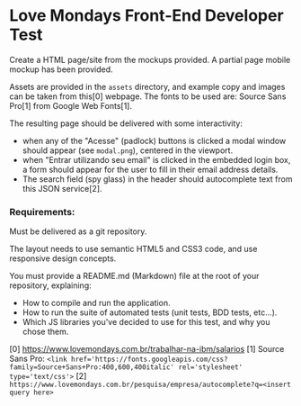 # Love Mondays Front-End Developer Test

Create a HTML page/site from the mockups provided. A partial page mobile mockup has been provided.

Assets are provided in the `assets` directory, and example copy and images can be taken from this[0] webpage.
The fonts to be used are: Source Sans Pro[1] from Google Web Fonts[1].

The resulting page should be delivered with some interactivity:

- when any of the "Acesse" (padlock) buttons is clicked a modal window should appear (see `modal.png`), centered in the viewport.
- when "Entrar utilizando seu email" is clicked in the embedded login box, a form should appear for the user to fill in their email address details.
- The search field (spy glass) in the header should autocomplete text from this JSON service[2].


### Requirements:

Must be delivered as a git repository.

The layout needs to use semantic HTML5 and CSS3 code, and use responsive design concepts.

You must provide a README.md (Markdown) file at the root of your repository, explaining:

- How to compile and run the application.
- How to run the suite of automated tests (unit tests, BDD tests, etc...).
- Which JS libraries you've decided to use for this test, and why you chose them.




[0] https://www.lovemondays.com.br/trabalhar-na-ibm/salarios
[1] Source Sans Pro: `<link href='https://fonts.googleapis.com/css?family=Source+Sans+Pro:400,600,400italic' rel='stylesheet' type='text/css'>`
[2] `https://www.lovemondays.com.br/pesquisa/empresa/autocomplete?q=<insert query here>`
